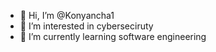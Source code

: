 - 👋 Hi, I’m @Konyancha1
- 👀 I’m interested in cyberseciruty
- 🌱 I’m currently learning software engineering 


<!---
Konyancha1/Konyancha1 is a ✨ special ✨ repository because its `README.md` (this file) appears on your GitHub profile.
You can click the Preview link to take a look at your changes.
--->
